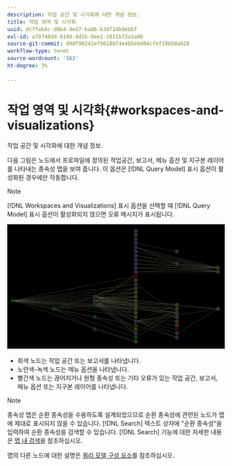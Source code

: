 ```yaml
---
description: 작업 공간 및 시각화에 대한 개념 정보.
title: 작업 영역 및 시각화
uuid: dc7fab6c-d8b4-4ed7-bad6-b3df14b9ebbf
exl-id: a70748dd-8190-4d1b-9ee1-1011b73a1a86
source-git-commit: d9df90242ef96188f4e4b5e6d04cfef196b0a628
workflow-type: tm+mt
source-wordcount: '163'
ht-degree: 3%

---
```


# 작업 영역 및 시각화{#workspaces-and-visualizations}

작업 공간 및 시각화에 대한 개념 정보.

다음 그림은 노드에서 프로파일에 정의된 작업공간, 보고서, 메뉴 옵션 및 지구본 레이어를 나타내는 종속성 맵을 보여 줍니다. 이 옵션은 [!DNL Query Model] 표시 옵션이 활성화된 경우에만 작동합니다.

>[!NOTE]
>
>[!DNL Workspaces and Visualizations] 표시 옵션을 선택할 때 [!DNL Query Model] 표시 옵션이 활성화되지 않으면 오류 메시지가 표시됩니다.

![](assets/vis_DependencyMap_QueryModelandWorkspaces.png)

* 회색 노드는 작업 공간 또는 보고서를 나타냅니다.
* 노란색-녹색 노드는 메뉴 옵션을 나타냅니다.
* 빨간색 노드는 끊어지거나 원형 종속성 또는 기타 오류가 있는 작업 공간, 보고서, 메뉴 옵션 또는 지구본 레이어를 나타냅니다.

>[!NOTE]
>
>종속성 맵은 순환 종속성을 수용하도록 설계되었으므로 순환 종속성에 관련된 노드가 맵에 제대로 표시되지 않을 수 있습니다. [!DNL Search] 텍스트 상자에 &quot;순환 종속성&quot;을 입력하여 순환 종속성을 검색할 수 있습니다. [!DNL Search] 기능에 대한 자세한 내용은 [맵 내 검색](../../../../../home/c-get-started/c-admin-intrf/c-dataset-mgrs/c-dep-maps/t-srch-map.md#task-a1e7065a538d46c78a7d28676d880dfb)을 참조하십시오.

맵의 다른 노드에 대한 설명은 [쿼리 모델 구성 요소](../../../../../home/c-get-started/c-admin-intrf/c-dataset-mgrs/c-dep-maps/c-qry-mod-comp.md#concept-32c6dadd32f74179b026c7e96d47710f)를 참조하십시오.
